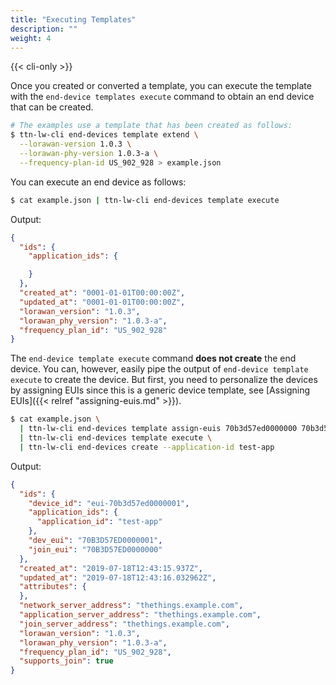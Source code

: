 ```yaml
---
title: "Executing Templates"
description: ""
weight: 4
---
```


{{< cli-only >}}

Once you created or converted a template, you can execute the template with the `end-device templates execute` command to obtain an end device that can be created.

```bash
# The examples use a template that has been created as follows:
$ ttn-lw-cli end-devices template extend \
  --lorawan-version 1.0.3 \
  --lorawan-phy-version 1.0.3-a \
  --frequency-plan-id US_902_928 > example.json
```

You can execute an end device as follows:

```bash
$ cat example.json | ttn-lw-cli end-devices template execute
```

Output:

```json
{
  "ids": {
    "application_ids": {

    }
  },
  "created_at": "0001-01-01T00:00:00Z",
  "updated_at": "0001-01-01T00:00:00Z",
  "lorawan_version": "1.0.3",
  "lorawan_phy_version": "1.0.3-a",
  "frequency_plan_id": "US_902_928"
}
```

The `end-device template execute` command **does not create** the end device. You can, however, easily pipe the output of `end-device template execute` to create the device. But first, you need to personalize the devices by assigning EUIs since this is a generic device template, see [Assigning EUIs]({{< relref "assigning-euis.md" >}}).

```bash
$ cat example.json \
  | ttn-lw-cli end-devices template assign-euis 70b3d57ed0000000 70b3d57ed0000001 \
  | ttn-lw-cli end-devices template execute \
  | ttn-lw-cli end-devices create --application-id test-app
```

Output:

```json
{
  "ids": {
    "device_id": "eui-70b3d57ed0000001",
    "application_ids": {
      "application_id": "test-app"
    },
    "dev_eui": "70B3D57ED0000001",
    "join_eui": "70B3D57ED0000000"
  },
  "created_at": "2019-07-18T12:43:15.937Z",
  "updated_at": "2019-07-18T12:43:16.032962Z",
  "attributes": {
  },
  "network_server_address": "thethings.example.com",
  "application_server_address": "thethings.example.com",
  "join_server_address": "thethings.example.com",
  "lorawan_version": "1.0.3",
  "lorawan_phy_version": "1.0.3-a",
  "frequency_plan_id": "US_902_928",
  "supports_join": true
}
```
